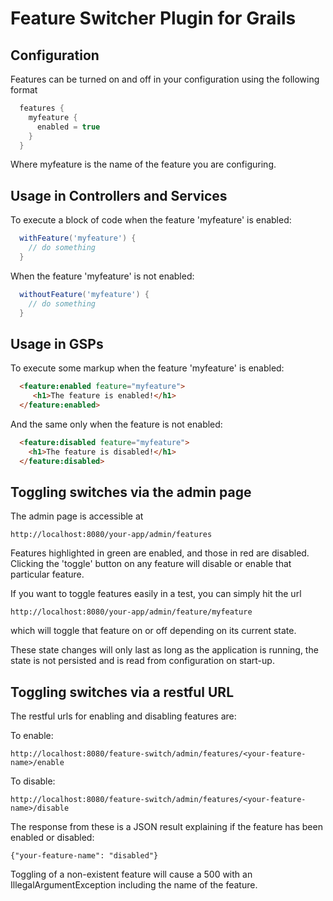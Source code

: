 Feature Switcher Plugin for Grails
==================================

Configuration
-------------

Features can be turned on and off in your configuration using the following format

```groovy
  features {
    myfeature {
      enabled = true
    }
  }
```

Where myfeature is the name of the feature you are configuring.

Usage in Controllers and Services
---------------------------------

To execute a block of code when the feature 'myfeature' is enabled:

```groovy
  withFeature('myfeature') {
    // do something
  }
```

When the feature 'myfeature' is not enabled:

```groovy
  withoutFeature('myfeature') {
    // do something
  }
```

Usage in GSPs
-------------

To execute some markup when the feature 'myfeature' is enabled:

```html
  <feature:enabled feature="myfeature">
     <h1>The feature is enabled!</h1>
  </feature:enabled>
```

And the same only when the feature is not enabled:

```html
  <feature:disabled feature="myfeature">
    <h1>The feature is disabled!</h1>
  </feature:disabled>
```

Toggling switches via the admin page
------------------------------------

The admin page is accessible at

```
http://localhost:8080/your-app/admin/features
```

Features highlighted in green are enabled, and those in red are disabled. Clicking the 'toggle' button on any feature will disable or enable that particular feature.

If you want to toggle features easily in a test, you can simply hit the url

```
http://localhost:8080/your-app/admin/feature/myfeature
```

which will toggle that feature on or off depending on its current state.

These state changes will only last as long as the application is running, the state is not persisted and is read from configuration on start-up.

Toggling switches via a restful URL
-----------------------------------

The restful urls for enabling and disabling features are:

To enable:

```
http://localhost:8080/feature-switch/admin/features/<your-feature-name>/enable
```

To disable:

```
http://localhost:8080/feature-switch/admin/features/<your-feature-name>/disable
```

The response from these is a JSON result explaining if the feature has been enabled or disabled:

```
{"your-feature-name": "disabled"}
```

Toggling of a non-existent feature will cause a 500 with an IllegalArgumentException including the name of the feature.